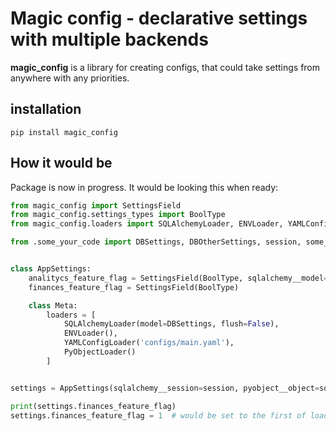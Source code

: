 # Magic config - declarative settings with multiple backends

**magic_config** is a library for creating configs, that could take
settings from anywhere with any priorities.

## installation

`pip install magic_config`

## How it would be
Package is now in progress. It would be looking this when ready:

```python
from magic_config import SettingsField
from magic_config.settings_types import BoolType
from magic_config.loaders import SQLAlchemyLoader, ENVLoader, YAMLConfigLoader, PyObjectLoader

from .some_your_code import DBSettings, DBOtherSettings, session, some_config_object 


class AppSettings:
    analitycs_feature_flag = SettingsField(BoolType, sqlalchemy__model=DBOtherSettings, default_value=True)
    finances_feature_flag = SettingsField(BoolType)

    class Meta:
        loaders = [
            SQLAlchemyLoader(model=DBSettings, flush=False),
            ENVLoader(),
            YAMLConfigLoader('configs/main.yaml'),
            PyObjectLoader()
        ]


settings = AppSettings(sqlalchemy__session=session, pyobject__object=some_config_object)

print(settings.finances_feature_flag)
settings.finances_feature_flag = 1  # would be set to the first of loaders

```

